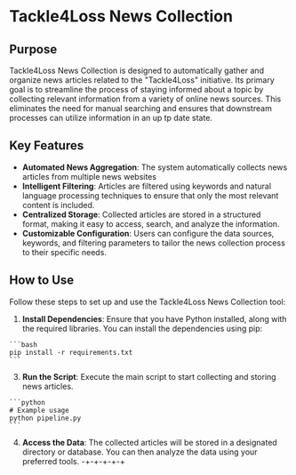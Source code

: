 # Tackle4Loss News Collection
 
 ## Purpose
 

 Tackle4Loss News Collection is designed to automatically gather and organize news articles related to the "Tackle4Loss" initiative. Its primary goal is to streamline the process of staying informed about a topic by collecting relevant information from a variety of online news sources. This eliminates the need for manual searching and ensures that downstream processes can utilize information in an up tp date state.
 
 ## Key Features
 

 *   **Automated News Aggregation**: The system automatically collects news articles from multiple news websites
 *   **Intelligent Filtering**: Articles are filtered using keywords and natural language processing techniques to ensure that only the most relevant content is included.
 *   **Centralized Storage**: Collected articles are stored in a structured format, making it easy to access, search, and analyze the information.
 *   **Customizable Configuration**: Users can configure the data sources, keywords, and filtering parameters to tailor the news collection process to their specific needs.

 ## How to Use
 
 Follow these steps to set up and use the Tackle4Loss News Collection tool:
 
 1.  **Install Dependencies**: Ensure that you have Python installed, along with the required libraries. You can install the dependencies using pip:
 

    ```bash
    pip install -r requirements.txt
    ```
 

 3.  **Run the Script**: Execute the main script to start collecting and storing news articles.

    ```python
    # Example usage
    python pipeline.py
    ```
 
 4.  **Access the Data**: The collected articles will be stored in a designated directory or database. You can then analyze the data using your preferred tools.
 -+-+-+-+-+